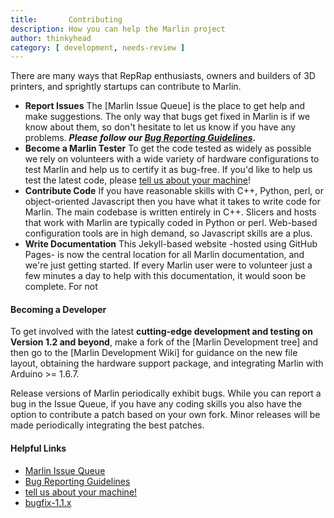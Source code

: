 ```yaml
---
title:       Contributing
description: How you can help the Marlin project
author: thinkyhead
category: [ development, needs-review ]
---
```


There are many ways that RepRap enthusiasts, owners and builders of 3D printers, and sprightly startups can contribute to Marlin.

-   **Report Issues**
    The [Marlin Issue Queue] is the place to get help and make suggestions. The only way that bugs get fixed in Marlin is if we know about them, so don't hesitate to let us know if you have any problems. ***Please follow our [Bug Reporting Guidelines](reporting_bugs.html).***
-   **Become a Marlin Tester**
    To get the code tested as widely as possible we rely on volunteers with a wide variety of hardware configurations to test Marlin and help us to certify it as bug-free. If you'd like to help us test the latest code, please [tell us about your machine](https://github.com/MarlinFirmware/Marlin/issues/1209)!
-   **Contribute Code**
    If you have reasonable skills with C++, Python, perl, or object-oriented Javascript then you have what it takes to write code for Marlin. The main codebase is written entirely in C++. Slicers and hosts that work with Marlin are typically coded in Python or perl. Web-based configuration tools are in high demand, so Javascript skills are a plus.
-   **Write Documentation**
    This Jekyll-based website -hosted using GitHub Pages- is now the central location for all Marlin documentation, and we're just getting started. If every Marlin user were to volunteer just a few minutes a day to help with this documentation, it would soon be complete. For not

#### Becoming a Developer

To get involved with the latest **cutting-edge development and testing on Version 1.2 and beyond**, make a fork of the [Marlin Development tree] and then go to the [Marlin Development Wiki] for guidance on the new file layout, obtaining the hardware support package, and integrating Marlin with Arduino >= 1.6.7.

Release versions of Marlin periodically exhibit bugs. While you can report a bug in the Issue Queue, if you have any coding skills you also have the option to contribute a patch based on your own fork. Minor releases will be made periodically integrating the best patches.

#### Helpful Links

- [Marlin Issue Queue](https://github.com/MarlinFirmware/Marlin/issues)
- [Bug Reporting Guidelines](reporting_bugs.html)
- [tell us about your machine!](https://github.com/MarlinFirmware/Marlin/issues/1209)
- [bugfix-1.1.x](https://github.com/MarlinFirmware/Marlin/tree/bugfix-1.1.x)

